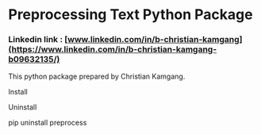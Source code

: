 # Preprocessing Text Python Package

### Linkedin link : [www.linkedin.com/in/b-christian-kamgang](https://www.linkedin.com/in/b-christian-kamgang-b09632135/)

This python package prepared by Christian Kamgang.

Install

Uninstall

pip uninstall preprocess
